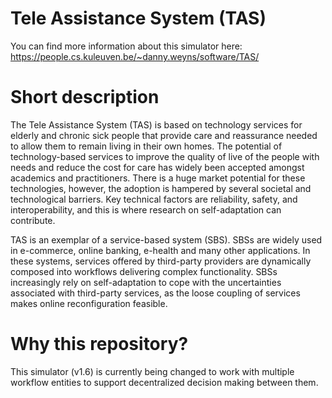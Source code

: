 # Tele Assistance System (TAS)
You can find more information about this simulator here:
https://people.cs.kuleuven.be/~danny.weyns/software/TAS/

# Short description
The Tele Assistance System (TAS) is based on technology services for elderly and chronic sick people that provide care and reassurance needed to allow them to remain living in their own homes. The potential of technology-based services to improve the quality of live of the people with needs and reduce the cost for care has widely been accepted amongst academics and practitioners. There is a huge market potential for these technologies, however, the adoption is hampered by several societal and technological barriers. Key technical factors are reliability, safety, and interoperability, and this is where research on self-adaptation can contribute.

TAS is an exemplar of a service-based system (SBS). SBSs are widely used in e-commerce, online banking, e-health and many other applications. In these systems, services offered by third-party providers are dynamically composed into workflows delivering complex functionality. SBSs increasingly rely on self-adaptation to cope with the uncertainties associated with third-party services, as the loose coupling of services makes online reconfiguration feasible.

# Why this repository?
This simulator (v1.6) is currently being changed to work with multiple workflow entities to support decentralized decision making between them.
